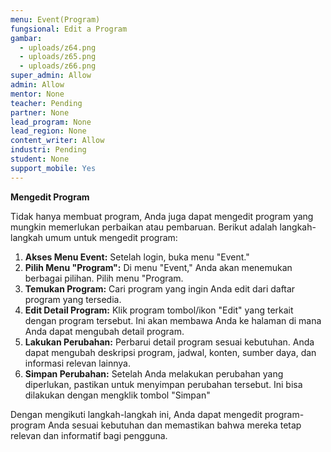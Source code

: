 ```yaml
---
menu: Event(Program)
fungsional: Edit a Program
gambar:
  - uploads/z64.png
  - uploads/z65.png
  - uploads/z66.png
super_admin: Allow
admin: Allow
mentor: None
teacher: Pending
partner: None
lead_program: None
lead_region: None
content_writer: Allow
industri: Pending
student: None
support_mobile: Yes
---
```

**Mengedit Program**

Tidak hanya membuat program, Anda juga dapat mengedit program yang mungkin memerlukan perbaikan atau pembaruan. Berikut adalah langkah-langkah umum untuk mengedit program:

1. **Akses Menu Event:** Setelah login, buka menu "Event."
2. **Pilih Menu "Program":** Di menu "Event," Anda akan menemukan berbagai pilihan. Pilih menu "Program.
3. **Temukan Program:** Cari program yang ingin Anda edit dari daftar program yang tersedia.
4. **Edit Detail Program:** Klik program  tombol/ikon "Edit" yang terkait dengan program tersebut. Ini akan membawa Anda ke halaman di mana Anda dapat mengubah detail program.
5. **Lakukan Perubahan:** Perbarui detail program sesuai kebutuhan. Anda dapat mengubah deskripsi program, jadwal, konten, sumber daya, dan informasi relevan lainnya.
6. **Simpan Perubahan:** Setelah Anda melakukan perubahan yang diperlukan, pastikan untuk menyimpan perubahan tersebut. Ini bisa dilakukan dengan mengklik tombol "Simpan" 

Dengan mengikuti langkah-langkah ini, Anda dapat mengedit program-program Anda sesuai kebutuhan dan memastikan bahwa mereka tetap relevan dan informatif bagi pengguna.